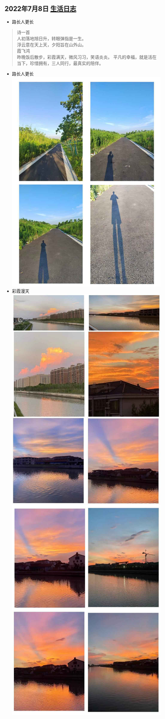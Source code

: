 ## 2022年7月8日  [生活日志](../life.md)
- 路长人更长
> 诗一首  
人初落地旭日升，转眼弹指是一生。  
浮云意在天上天，夕阳旨在山外山。  
> 霞飞鸿  
昨晚饭后散步，彩霞满天，微风习习，笑语炎炎。
平凡的幸福，就是活在当下，珍惜拥有，三人同行，最真实的陪伴。

- 路长人更长
![](../img/20220708.jpg)  
- 彩霞漫天  
![](../img/20220708a.jpg)  
![](../img/20220708b.jpg)  
